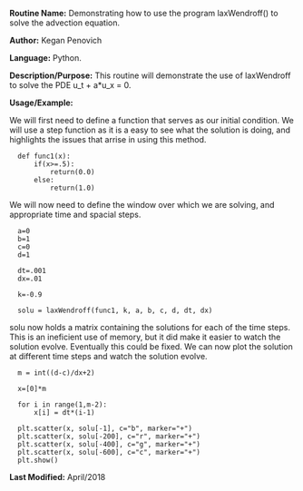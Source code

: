 **Routine Name:**           Demonstrating how to use the program laxWendroff() to solve the advection equation.

**Author:** Kegan Penovich

**Language:** Python.

**Description/Purpose:** This routine will demonstrate the use of laxWendroff to solve the PDE u_t + a*u_x = 0.


**Usage/Example:**

We will first need to define a function that serves as our initial condition. We will use a step function as it is a easy to see what the solution is doing, and highlights the issues that arrise in using this method. 

      def func1(x):
          if(x>=.5):
              return(0.0)
          else:
              return(1.0)

We will now need to define the window over which we are solving, and appropriate time and spacial steps.  

      a=0
      b=1
      c=0
      d=1

      dt=.001
      dx=.01

      k=-0.9

      solu = laxWendroff(func1, k, a, b, c, d, dt, dx)
      
solu now holds a matrix containing the solutions for each of the time steps. This is an ineficient use of memory, but it did make it easier to watch the solution evolve. Eventually this could be fixed. We can now plot the solution at different time steps and watch the solution evolve.

      m = int((d-c)/dx+2)

      x=[0]*m

      for i in range(1,m-2):
          x[i] = dt*(i-1)

      plt.scatter(x, solu[-1], c="b", marker="+")
      plt.scatter(x, solu[-200], c="r", marker="+")
      plt.scatter(x, solu[-400], c="g", marker="+")
      plt.scatter(x, solu[-600], c="c", marker="+")
      plt.show()

**Last Modified:** April/2018
